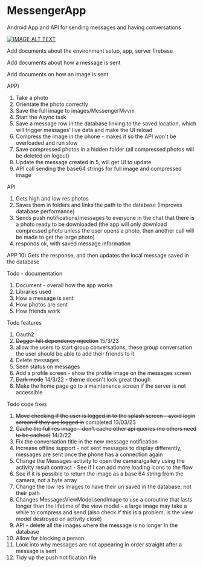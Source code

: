 # MessengerApp
Android App and API for sending messages and having conversations

[![IMAGE ALT TEXT](http://img.youtube.com/vi/E7sOMdqAuEs/0.jpg)](http://www.youtube.com/watch?v=E7sOMdqAuEs "Messenger app demonstration")



Add documents about the environment setup, app, server firebase

Add documents about how a message is sent

Add documents on how an image is sent

APP)

1) Take a photo
2) Orientate the photo correctly
3) Save the full image to images/MessengerMvvm
4) Start the Async task
5) Save a message row in the database linking to the saved location, which will trigger messages' live data and make the UI reload
6) Compress the image in the phone - makes it so the API won't be overloaded and run slow
7) Save compressed photos in a hidden folder (all compressed photos will be deleted on logout)
8) Update the message created in 5, will get UI to update
9) API call sending the base64 strings for full image and compressed image

API
1) Gets high and low res photos
2) Saves them in folders and links the path to the database (Improves database performance)
3) Sends push notifications/messages to everyone in the chat that there is a photo ready to be downloaded (the app will only download compressed photo 
unless the user opens a photo, then another call will be made to get the large photo)
4) responds ok, with saved message information

APP
10) Gets the response, and then updates the local message saved in the database



Todo - documentation

1) Document - overall how the app works
2) Libraries used
3) How a message is sent
4) How photos are sent
5) How friends work

Todo features

1) Oauth2
2) <s>Dagger hilt dependency injection</s> 15/3/23
3) allow the users to start group conversations, these group conversation the user should be able to add their friends to it
4) Delete messages
5) Seen status on messages
6) Add a profile screen - show the profile image on the messages screen
7) <s>Dark mode</s> 14/3/22 - theme doesn't look great though
8) Make the home page go to a maintenance screen if the server is not accessible 

Todo code fixes

1) <s>Move checking if the user is logged in to the splash screen - avoid login screen if they are logged in</s> completed 13/03/23
2) <s>Cache the full res image - don't cache other api queries (no others need to be cached)</s> 14/3/22 
3) Fix the conversation title in the new message notification
4) Increase offline support - not sent messages to display differently, messages are sent once the phone has a connection again
5) Change the Messages activity to open the camera/gallery using the activity result contract - See if I can add more loading icons to the flow
6) See if it is possible to return the image as a base 64 string from the camera, not a byte array
7) Change the low res images to have their uri saved in the database, not their path
8) Changes MessagesViewModel.sendImage to use a coroutine that lasts longer than the lifetime of the view model - a large image may take a while to compress and send
(also check if this is a problem, is the view model destroyed on activity close)
9) API - delete all the images where the message is no longer in the database
10) Allow for blocking a person
11) Look into why messages are not appearing in order straight after a message is sent
12) Tidy up the push notification file